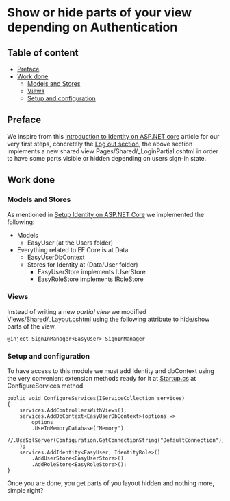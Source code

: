 # Show or hide parts of your view depending on Authentication

## Table of content

- [Preface](#Preface)
- [Work done](#Work-done)
    - [Models and Stores](#Models-and-Stores)
    - [Views](#Views)
    - [Setup and configuration](#Setup-and-configuration)

## Preface

We inspire from this [Introduction to Identity on ASP.NET core](https://docs.microsoft.com/en-us/aspnet/core/security/authentication/identity?view=aspnetcore-3.1&tabs=visual-studio) 
article for our very first steps, concretely the [Log out section](https://docs.microsoft.com/en-us/aspnet/core/security/authentication/identity?view=aspnetcore-3.1&tabs=visual-studio#log-out), 
the above section implements a new shared view Pages/Shared/_LoginPartial.cshtml in order to have some parts visible or hidden depending on users sign-in state.

## Work done

### Models and Stores

As mentioned in [Setup Identity on ASP.NET Core](Docs/SetupAspNetIdentity.md) we implemented the following:

- Models
	- EasyUser (at the Users folder)
- Everything related to EF Core is at Data
	- EasyUserDbContext
	- Stores for Identity at (Data/User folder)
		- EasyUserStore implements IUserStore
		- EasyRoleStore implements IRoleStore

### Views

Instead of writing a new *partial view* we modified [Views/Shared/_Layout.cshtml](/src/Ambseny.WebAplication/Views/Shared/_Layout.cshtml) 
using the following attribute to hide/show parts of the view.
```
@inject SignInManager<EasyUser> SignInManager
```

### Setup and configuration
To have access to this module we must add Identity and dbContext using the very convenient extension methods ready for it  at [Startup.cs](/src/Ambseny.WebAplication/Startup.cs) 
at ConfigureServices method
```
public void ConfigureServices(IServiceCollection services)
{
    services.AddControllersWithViews();
    services.AddDbContext<EasyUserDbContext>(options =>
        options
        .UseInMemoryDatabase("Memory")
        //.UseSqlServer(Configuration.GetConnectionString("DefaultConnection"))
    );
    services.AddIdentity<EasyUser, IdentityRole>()
        .AddUserStore<EasyUserStore>()
        .AddRoleStore<EasyRoleStore>();
}
```

Once you are done, you get parts of you layout hidden and nothing more, simple right?
